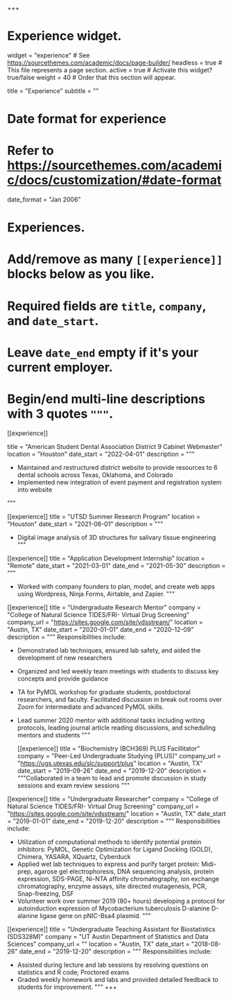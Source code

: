 +++
# Experience widget.
widget = "experience"  # See https://sourcethemes.com/academic/docs/page-builder/
headless = true  # This file represents a page section.
active = true  # Activate this widget? true/false
weight = 40  # Order that this section will appear.

title = "Experience"
subtitle = ""

# Date format for experience
#   Refer to https://sourcethemes.com/academic/docs/customization/#date-format
date_format = "Jan 2006"

# Experiences.
#   Add/remove as many `[[experience]]` blocks below as you like.
#   Required fields are `title`, `company`, and `date_start`.
#   Leave `date_end` empty if it's your current employer.
#   Begin/end multi-line descriptions with 3 quotes `"""`.
[[experience]]

  title = "American Student Dental Association District 9 Cabinet Webmaster"
  location = "Houston"
  date_start = "2022-04-01"
  description = """
  
  * Maintained and restructured district website to provide resources to 6 dental schools across Texas, Oklahoma, and Colorado
  * Implemented new integration of event payment and registration system into website

  """

[[experience]]
  title = "UTSD Summer Research Program"
  location = "Houston"
  date_start = "2021-06-01"
  description = """
  
  * Digital image analysis of 3D structures for salivary tissue engineering
  """
  
[[experience]]
  title = "Application Development Internship"
  location = "Remote"
  date_start = "2021-03-01"
  date_end = "2021-05-30"
  description = """
  
  * Worked with company founders to plan, model, and create web apps using Wordpress, Ninja Forms, Airtable, and Zapier. 
  """

[[experience]]
  title = "Undergraduate Research Mentor"
  company = "College of Natural Science TIDES/FRI- Virtual Drug Screening"
  company_url = "https://sites.google.com/site/vdsstream/"
  location = "Austin, TX"
  date_start = "2020-01-01"
  date_end = "2020-12-09"
  description = """
  Responsibilities include:
  
  * Demonstrated lab techniques, ensured lab safety, and aided the development of new researchers
  * Organized and led weekly team meetings with students to discuss key concepts and provide guidance
  * TA for PyMOL workshop for graduate students, postdoctoral researchers, and faculty. Facilitated discussion in break out rooms over Zoom for intermediate and advanced PyMOL skills.
  * Lead summer 2020 mentor with additional tasks including writing protocols, leading journal article reading discussions, and scheduling mentors and students
  """
  
    [[experience]]
  title = "Biochemistry (BCH369) PLUS Facillitator"
  company = "Peer-Led Undergraduate Studying (PLUS)"
  company_url = "https://ugs.utexas.edu/slc/support/plus"
  location = "Austin, TX"
  date_start = "2019-09-26"
  date_end = "2019-12-20"
  description = """Collaborated in a team to lead and promote discussion in study sessions and exam review sessions
  """
  
  [[experience]]
  title = "Undergraduate Researcher"
  company = "College of Natural Science TIDES/FRI- Virtual Drug Screening"
  company_url = "https://sites.google.com/site/vdsstream/"
  location = "Austin, TX"
  date_start = "2019-01-01"
  date_end = "2019-12-20"
  description = """
  Responsibilities include:
  
  * Utilization of computational methods to identify potential protein inhibitors: PyMOL, Genetic Optimization for Ligand Docking (GOLD), Chimera, YASARA, XQuartz, Cyberduck
  * Applied wet lab techniques to express and purify target protein: Midi-prep, agarose gel electrophoresis, DNA sequencing analysis, protein expression, SDS-PAGE, Ni-NTA affinity chromatography, ion exchange chromatography, enzyme assays, site directed mutagenesis, PCR,  Snap-freezing, DSF
  * Volunteer work over summer 2019 (80+ hours) developing a protocol for autoinduction expression of Mycobacterium tuberculosis D-alanine D-alanine ligase gene on pNIC-Bsa4 plasmid. 
  """
  
  [[experience]]
  title = "Undergraduate Teaching Assistant for Biostatistics (SDS328M)"
  company = "UT Austin Department of Statistics and Data Sciences"
  company_url = ""
  location = "Austin, TX"
  date_start = "2018-08-26"
  date_end = "2019-12-20"
  description = """
  Responsibilities include:
  
  * Assisted during lecture and lab sessions by resolving questions on statistics and R code; Proctored exams
  * Graded weekly homework and labs and provided detailed feedback to students for improvement. 
  """
+++
